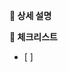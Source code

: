[comment]: <> (priority 와 task size를 뱃지로 정해주세요)

**📌 상세 설명**

[comment]: <> (이슈에 대한 설명을 적어주세요)

**📝 체크리스트**

[comment]: <> (해야 할 일들을 상세히 나눠 적어주시면 좋아요)
- [ ] 
